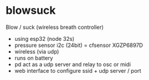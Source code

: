 # blowsuck
Blow / suck (wireless breath controller)

- using esp32 (node 32s)
- pressure sensor i2c (24bit) = cfsensor XGZP6897D
- wireless (via udp)
- runs on battery
- pd act as a udp server and relay to osc or midi
- web interface to configure ssid + udp server / port
